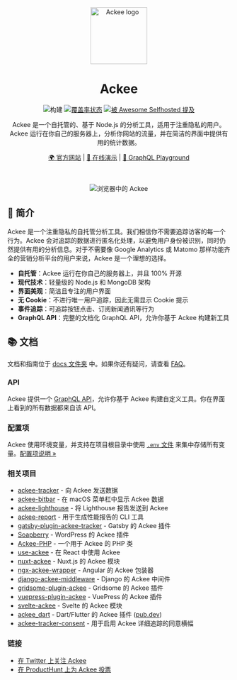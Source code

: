 <div align="center">

<img src="https://edas-hz.oss-cn-hangzhou.aliyuncs.com/edas-apps/charts-store/ackee/image/icon.png" title="Ackee" alt="Ackee logo" width="128">

# Ackee

![构建](https://edas-hz.oss-cn-hangzhou.aliyuncs.com/edas-apps/charts-store/ackee/image/badge.svg) [![覆盖率状态](https://edas-hz.oss-cn-hangzhou.aliyuncs.com/edas-apps/charts-store/ackee/image/badge.svg)](https://coveralls.io/github/electerious/Ackee?branch=master) [![被 Awesome Selfhosted 提及](https://edas-hz.oss-cn-hangzhou.aliyuncs.com/edas-apps/charts-store/ackee/image/mentioned-badge.svg)](https://github.com/awesome-selfhosted/awesome-selfhosted)

Ackee 是一个自托管的、基于 Node.js 的分析工具，适用于注重隐私的用户。Ackee 运行在你自己的服务器上，分析你网站的流量，并在简洁的界面中提供有用的统计数据。

[🌍 官方网站](https://ackee.electerious.com) | [🔮 在线演示](https://demo.ackee.electerious.com) | [🧸 GraphQL Playground](https://demo.ackee.electerious.com/api)

<br/>

![浏览器中的 Ackee](https://edas-hz.oss-cn-hangzhou.aliyuncs.com/edas-apps/charts-store/ackee/image/readme.png)

</div>

## 👋 简介

Ackee 是一个注重隐私的自托管分析工具。我们相信你不需要追踪访客的每一个行为。Ackee 会对追踪的数据进行匿名化处理，以避免用户身份被识别，同时仍然提供有用的分析信息。对于不需要像 Google Analytics 或 Matomo 那样功能齐全的营销分析平台的用户来说，Ackee 是一个理想的选择。

- **自托管**：Ackee 运行在你自己的服务器上，并且 100% 开源
- **现代技术**：轻量级的 Node.js 和 MongoDB 架构
- **界面美观**：简洁且专注的用户界面
- **无 Cookie**：不进行唯一用户追踪，因此无需显示 Cookie 提示
- **事件追踪**：可追踪按钮点击、订阅新闻通讯等行为
- **GraphQL API**：完整的文档化 GraphQL API，允许你基于 Ackee 构建新工具

## 📚 文档

文档和指南位于 [docs 文件夹](docs/) 中。如果你还有疑问，请查看 [FAQ](docs/FAQ.md)。

### API

Ackee 提供一个 [GraphQL API](docs/API.md)，允许你基于 Ackee 构建自定义工具。你在界面上看到的所有数据都来自该 API。

### 配置项

Ackee 使用环境变量，并支持在项目根目录中使用 [`.env` 文件](https://www.npmjs.com/package/dotenv) 来集中存储所有变量。[配置项说明 &#187;](docs/Options.md)

### 相关项目

- [ackee-tracker](https://github.com/electerious/ackee-tracker) - 向 Ackee 发送数据
- [ackee-bitbar](https://github.com/electerious/ackee-bitbar) - 在 macOS 菜单栏中显示 Ackee 数据
- [ackee-lighthouse](https://github.com/electerious/ackee-lighthouse) - 将 Lighthouse 报告发送到 Ackee
- [ackee-report](https://github.com/BetaHuhn/ackee-report) - 用于生成性能报告的 CLI 工具
- [gatsby-plugin-ackee-tracker](https://github.com/Burnsy/gatsby-plugin-ackee-tracker) - Gatsby 的 Ackee 插件
- [Soapberry](https://wordpress.org/plugins/soapberry/) - WordPress 的 Ackee 插件
- [Ackee-PHP](https://github.com/BrookeDot/ackee-php) - 一个用于 Ackee 的 PHP 类
- [use-ackee](https://github.com/electerious/use-ackee) - 在 React 中使用 Ackee
- [nuxt-ackee](https://github.com/bdrtsky/nuxt-ackee) - Nuxt.js 的 Ackee 模块
- [ngx-ackee-wrapper](https://github.com/oakify/ngx-ackee-wrapper) - Angular 的 Ackee 包装器
- [django-ackee-middleware](https://github.com/suda/django-ackee-middleware) - Django 的 Ackee 中间件
- [gridsome-plugin-ackee](https://github.com/DenzoNL/gridsome-plugin-ackee) - Gridsome 的 Ackee 插件
- [vuepress-plugin-ackee](https://github.com/spekulatius/vuepress-plugin-ackee) - VuePress 的 Ackee 插件
- [svelte-ackee](https://github.com/gaia-green-tech/svelte-ackee) - Svelte 的 Ackee 模块
- [ackee_dart](https://github.com/marchellodev/ackee_dart) - Dart/Flutter 的 Ackee 插件 ([pub.dev](https://pub.dev/packages/ackee_dart))
- [ackee-tracker-consent](https://www.npmjs.com/package/ackee-tracker-consent) - 用于启用 Ackee 详细追踪的同意横幅

### 链接

- [在 Twitter 上关注 Ackee](https://twitter.com/getackee)
- [在 ProductHunt 上为 Ackee 投票](https://www.producthunt.com/posts/ackee)
